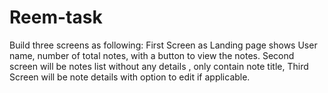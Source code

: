 # Reem-task
Build three screens as following: First Screen as Landing page shows User name, number of total notes, with a button to view the notes. Second screen will be notes list without any details , only contain note title, Third Screen will be note details with option to edit if applicable.
